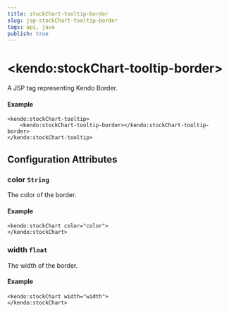 ```yaml
---
title: stockChart-tooltip-border
slug: jsp-stockChart-tooltip-border
tags: api, java
publish: true
---
```


# \<kendo:stockChart-tooltip-border\>
A JSP tag representing Kendo Border.

#### Example
    <kendo:stockChart-tooltip>
        <kendo:stockChart-tooltip-border></kendo:stockChart-tooltip-border>
    </kendo:stockChart-tooltip>


## Configuration Attributes


### color `String`

The color of the border.

#### Example
    <kendo:stockChart color="color">
    </kendo:stockChart>



### width `float`

The width of the border.

#### Example
    <kendo:stockChart width="width">
    </kendo:stockChart>


